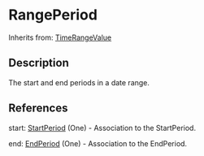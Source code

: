 
# RangePeriod

Inherits from: [TimeRangeValue](TimeRangeValue.md)



## Description

The start and end periods in a date range.




## References

start: [StartPeriod](StartPeriod.md) (One) - Association to the StartPeriod.

end: [EndPeriod](EndPeriod.md) (One) - Association to the EndPeriod.




